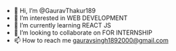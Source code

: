- 👋 Hi, I’m @GauravThakur189
- 👀 I’m interested in WEB DEVELOPMENT
- 🌱 I’m currently learning REACT JS
- 💞️ I’m looking to collaborate on FOR INTERNSHIP
- 📫 How to reach me gauravsingh1892000@gmail.com

<!---
GauravThakur189/GauravThakur189 is a ✨ special ✨ repository because its `README.md` (this file) appears on your GitHub profile.
You can click the Preview link to take a look at your changes.
--->

